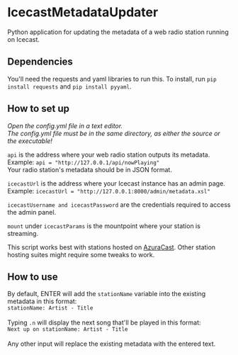 # IcecastMetadataUpdater
Python application for updating the metadata of a web radio station running on Icecast.

## Dependencies
You'll need the requests and yaml libraries to run this. To install, run ```pip install requests``` and ```pip install pyyaml```.<br />

## How to set up
<em>Open the config.yml file in a text editor.</em><br />
<em>The config.yml file must be in the same directory, as either the source or the executable!</em><br />

```api``` is the address where your web radio station outputs its metadata. <br />Example: ```api = "http://127.0.0.1/api/nowPlaying"```<br />
Your radio station's metadata should be in JSON format. <br />

```icecastUrl``` is the address where your Icecast instance has an admin page.<br />
Example: ```icecastUrl = "http://127.0.0.1:8000/admin/metadata.xsl"```

```icecastUsername and icecastPassword``` are the credentials required to access the admin panel.<br />

```mount``` under ```icecastParams``` is the mountpoint where your station is streaming. <br />

This script works best with stations hosted on [AzuraCast](https://github.com/AzuraCast/AzuraCast). Other station hosting suites might require some tweaks to work.

## How to use
By default, ENTER will add the ```stationName``` variable into the existing metadata in this format: <br />
```stationName: Artist - Title``` <br /> <br />
Typing ```.n``` will display the next song that'll be played in this format: <br />
```Next up on stationName: Artist - Title``` <br /> <br />
Any other input will replace the existing metadata with the entered text. <br />
